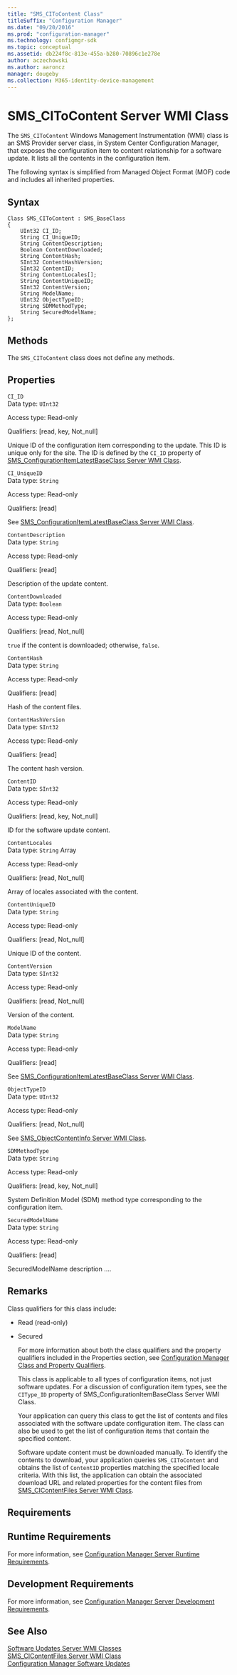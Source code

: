 ```yaml
---
title: "SMS_CIToContent Class"
titleSuffix: "Configuration Manager"
ms.date: "09/20/2016"
ms.prod: "configuration-manager"
ms.technology: configmgr-sdk
ms.topic: conceptual
ms.assetid: db224f8c-813e-455a-b280-70896c1e278e
author: aczechowski
ms.author: aaroncz
manager: dougeby
ms.collection: M365-identity-device-management
---
```

# SMS_CIToContent Server WMI Class
The `SMS_CIToContent` Windows Management Instrumentation (WMI) class is an SMS Provider server class, in System Center Configuration Manager, that exposes the configuration item to content relationship for a software update. It lists all the contents in the configuration item.  

 The following syntax is simplified from Managed Object Format (MOF) code and includes all inherited properties.  

## Syntax  

```  
Class SMS_CIToContent : SMS_BaseClass  
{  
    UInt32 CI_ID;  
    String CI_UniqueID;  
    String ContentDescription;  
    Boolean ContentDownloaded;  
    String ContentHash;  
    SInt32 ContentHashVersion;  
    SInt32 ContentID;  
    String ContentLocales[];  
    String ContentUniqueID;  
    SInt32 ContentVersion;  
    String ModelName;  
    UInt32 ObjectTypeID;  
    String SDMMethodType;  
    String SecuredModelName;  
};  
```  

## Methods  
 The `SMS_CIToContent` class does not define any methods.  

## Properties  
 `CI_ID`  
 Data type: `UInt32`  

 Access type: Read-only  

 Qualifiers: [read, key, Not_null]  

 Unique ID of the configuration item corresponding to the update. This ID is unique only for the site. The ID is defined by the `CI_ID` property of [SMS_ConfigurationItemLatestBaseClass Server WMI Class](../../../develop/reference/compliance/sms_configurationitemlatestbaseclass-server-wmi-class.md).  

 `CI_UniqueID`  
 Data type: `String`  

 Access type: Read-only  

 Qualifiers: [read]  

 See [SMS_ConfigurationItemLatestBaseClass Server WMI Class](../../../develop/reference/compliance/sms_configurationitemlatestbaseclass-server-wmi-class.md).  

 `ContentDescription`  
 Data type: `String`  

 Access type: Read-only  

 Qualifiers: [read]  

 Description of the update content.  

 `ContentDownloaded`  
 Data type: `Boolean`  

 Access type: Read-only  

 Qualifiers: [read, Not_null]  

 `true` if the content is downloaded; otherwise, `false`.  

 `ContentHash`  
 Data type: `String`  

 Access type: Read-only  

 Qualifiers: [read]  

 Hash of the content files.  

 `ContentHashVersion`  
 Data type: `SInt32`  

 Access type: Read-only  

 Qualifiers: [read]  

 The content hash version.  

 `ContentID`  
 Data type: `SInt32`  

 Access type: Read-only  

 Qualifiers: [read, key, Not_null]  

 ID for the software update content.  

 `ContentLocales`  
 Data type: `String` Array  

 Access type: Read-only  

 Qualifiers: [read, Not_null]  

 Array of locales associated with the content.  

 `ContentUniqueID`  
 Data type: `String`  

 Access type: Read-only  

 Qualifiers: [read, Not_null]  

 Unique ID of the content.  

 `ContentVersion`  
 Data type: `SInt32`  

 Access type: Read-only  

 Qualifiers: [read, Not_null]  

 Version of the content.  

 `ModelName`  
 Data type: `String`  

 Access type: Read-only  

 Qualifiers: [read]  

 See [SMS_ConfigurationItemLatestBaseClass Server WMI Class](../../../develop/reference/compliance/sms_configurationitemlatestbaseclass-server-wmi-class.md).  

 `ObjectTypeID`  
 Data type: `UInt32`  

 Access type: Read-only  

 Qualifiers: [read, Not_null]  

 See [SMS_ObjectContentInfo Server WMI Class](../../../develop/reference/core/servers/console/sms_objectcontentinfo-server-wmi-class.md).  

 `SDMMethodType`  
 Data type: `String`  

 Access type: Read-only  

 Qualifiers: [read, key, Not_null]  

 System Definition Model (SDM) method type corresponding to the configuration item.  

 `SecuredModelName`  
 Data type: `String`  

 Access type: Read-only  

 Qualifiers: [read]  

 SecuredModelName description ….  

## Remarks  
 Class qualifiers for this class include:  

- Read (read-only)  

- Secured  

  For more information about both the class qualifiers and the property qualifiers included in the Properties section, see [Configuration Manager Class and Property Qualifiers](../../../develop/reference/misc/class-and-property-qualifiers.md).  

  This class is applicable to all types of configuration items, not just software updates. For a discussion of configuration item types, see the `CIType_ID` property of SMS_ConfigurationItemBaseClass Server WMI Class.  

  Your application can query this class to get the list of contents and files associated with the software update configuration item. The class can also be used to get the list of configuration items that contain the specified content.  

  Software update content must be downloaded manually. To identify the contents to download, your application queries `SMS_CIToContent` and obtains the list of `ContentID` properties matching the specified locale criteria. With this list, the application can obtain the associated download URL and related properties for the content files from [SMS_CIContentFiles Server WMI Class](../../../develop/reference/sum/sms_cicontentfiles-server-wmi-class.md).  

## Requirements  

## Runtime Requirements  
 For more information, see [Configuration Manager Server Runtime Requirements](../../../develop/core/reqs/server-runtime-requirements.md).  

## Development Requirements  
 For more information, see [Configuration Manager Server Development Requirements](../../../develop/core/reqs/server-development-requirements.md).  

## See Also  
 [Software Updates Server WMI Classes](../../../develop/reference/sum/software-updates-server-wmi-classes.md)   
 [SMS_CIContentFiles Server WMI Class](../../../develop/reference/sum/sms_cicontentfiles-server-wmi-class.md)   
 [Configuration Manager Software Updates](../../../develop/sum/software-updates.md)
